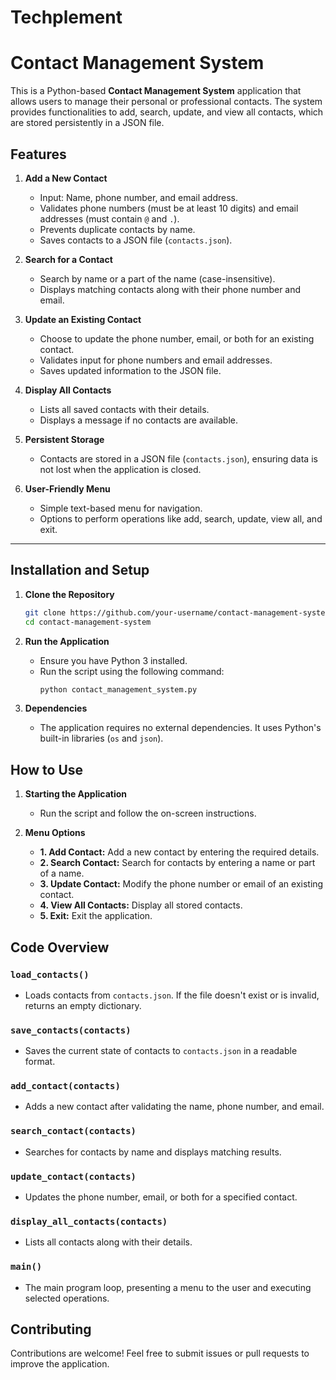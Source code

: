 # Techplement
# Contact Management System

This is a Python-based **Contact Management System** application that allows users to manage their personal or professional contacts. The system provides functionalities to add, search, update, and view all contacts, which are stored persistently in a JSON file.
## Features

1. **Add a New Contact**  
   - Input: Name, phone number, and email address.
   - Validates phone numbers (must be at least 10 digits) and email addresses (must contain `@` and `.`).
   - Prevents duplicate contacts by name.
   - Saves contacts to a JSON file (`contacts.json`).

2. **Search for a Contact**  
   - Search by name or a part of the name (case-insensitive).
   - Displays matching contacts along with their phone number and email.

3. **Update an Existing Contact**  
   - Choose to update the phone number, email, or both for an existing contact.
   - Validates input for phone numbers and email addresses.
   - Saves updated information to the JSON file.

4. **Display All Contacts**  
   - Lists all saved contacts with their details.
   - Displays a message if no contacts are available.

5. **Persistent Storage**  
   - Contacts are stored in a JSON file (`contacts.json`), ensuring data is not lost when the application is closed.

6. **User-Friendly Menu**  
   - Simple text-based menu for navigation.
   - Options to perform operations like add, search, update, view all, and exit.

---

## Installation and Setup

1. **Clone the Repository**  
   ```bash
   git clone https://github.com/your-username/contact-management-system.git
   cd contact-management-system
   ```

2. **Run the Application**  
   - Ensure you have Python 3 installed.
   - Run the script using the following command:
     ```bash
     python contact_management_system.py
     ```

3. **Dependencies**  
   - The application requires no external dependencies. It uses Python's built-in libraries (`os` and `json`).

## How to Use

1. **Starting the Application**  
   - Run the script and follow the on-screen instructions.

2. **Menu Options**  
   - **1. Add Contact:** Add a new contact by entering the required details.  
   - **2. Search Contact:** Search for contacts by entering a name or part of a name.  
   - **3. Update Contact:** Modify the phone number or email of an existing contact.  
   - **4. View All Contacts:** Display all stored contacts.  
   - **5. Exit:** Exit the application.

## Code Overview

### `load_contacts()`
- Loads contacts from `contacts.json`. If the file doesn't exist or is invalid, returns an empty dictionary.

### `save_contacts(contacts)`
- Saves the current state of contacts to `contacts.json` in a readable format.

### `add_contact(contacts)`
- Adds a new contact after validating the name, phone number, and email.

### `search_contact(contacts)`
- Searches for contacts by name and displays matching results.

### `update_contact(contacts)`
- Updates the phone number, email, or both for a specified contact.

### `display_all_contacts(contacts)`
- Lists all contacts along with their details.

### `main()`
- The main program loop, presenting a menu to the user and executing selected operations.

## Contributing

Contributions are welcome! Feel free to submit issues or pull requests to improve the application.



